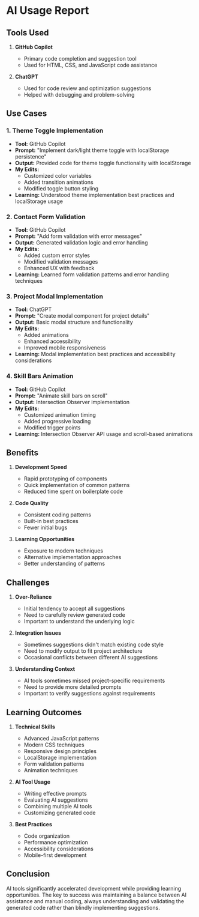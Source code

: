 # AI Usage Report

## Tools Used
1. **GitHub Copilot**
   - Primary code completion and suggestion tool
   - Used for HTML, CSS, and JavaScript code assistance

2. **ChatGPT**
   - Used for code review and optimization suggestions
   - Helped with debugging and problem-solving

## Use Cases

### 1. Theme Toggle Implementation
- **Tool:** GitHub Copilot
- **Prompt:** "Implement dark/light theme toggle with localStorage persistence"
- **Output:** Provided code for theme toggle functionality with localStorage
- **My Edits:** 
  - Customized color variables
  - Added transition animations
  - Modified toggle button styling
- **Learning:** Understood theme implementation best practices and localStorage usage

### 2. Contact Form Validation
- **Tool:** GitHub Copilot
- **Prompt:** "Add form validation with error messages"
- **Output:** Generated validation logic and error handling
- **My Edits:**
  - Added custom error styles
  - Modified validation messages
  - Enhanced UX with feedback
- **Learning:** Learned form validation patterns and error handling techniques

### 3. Project Modal Implementation
- **Tool:** ChatGPT
- **Prompt:** "Create modal component for project details"
- **Output:** Basic modal structure and functionality
- **My Edits:**
  - Added animations
  - Enhanced accessibility
  - Improved mobile responsiveness
- **Learning:** Modal implementation best practices and accessibility considerations

### 4. Skill Bars Animation
- **Tool:** GitHub Copilot
- **Prompt:** "Animate skill bars on scroll"
- **Output:** Intersection Observer implementation
- **My Edits:**
  - Customized animation timing
  - Added progressive loading
  - Modified trigger points
- **Learning:** Intersection Observer API usage and scroll-based animations

## Benefits

1. **Development Speed**
   - Rapid prototyping of components
   - Quick implementation of common patterns
   - Reduced time spent on boilerplate code

2. **Code Quality**
   - Consistent coding patterns
   - Built-in best practices
   - Fewer initial bugs

3. **Learning Opportunities**
   - Exposure to modern techniques
   - Alternative implementation approaches
   - Better understanding of patterns

## Challenges

1. **Over-Reliance**
   - Initial tendency to accept all suggestions
   - Need to carefully review generated code
   - Important to understand the underlying logic

2. **Integration Issues**
   - Sometimes suggestions didn't match existing code style
   - Need to modify output to fit project architecture
   - Occasional conflicts between different AI suggestions

3. **Understanding Context**
   - AI tools sometimes missed project-specific requirements
   - Need to provide more detailed prompts
   - Important to verify suggestions against requirements

## Learning Outcomes

1. **Technical Skills**
   - Advanced JavaScript patterns
   - Modern CSS techniques
   - Responsive design principles
   - LocalStorage implementation
   - Form validation patterns
   - Animation techniques

2. **AI Tool Usage**
   - Writing effective prompts
   - Evaluating AI suggestions
   - Combining multiple AI tools
   - Customizing generated code

3. **Best Practices**
   - Code organization
   - Performance optimization
   - Accessibility considerations
   - Mobile-first development

## Conclusion
AI tools significantly accelerated development while providing learning opportunities. The key to success was maintaining a balance between AI assistance and manual coding, always understanding and validating the generated code rather than blindly implementing suggestions.